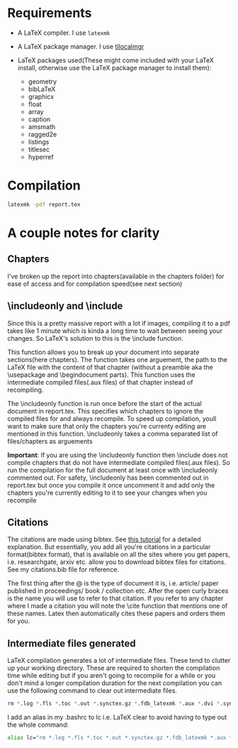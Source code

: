 # Requirements
* A LaTeX compiler. I use `latexmk`
* A LaTeX package manager. I use [tllocalmgr](https://wiki.archlinux.org/title/TeX_Live#tllocalmgr)

* LaTeX packages used(These might come included with your LaTeX install, otherwise use the LaTeX package manager to install them):
	* geometry
	* bibLaTeX
	* graphicx
	* float
	* array
	* caption
	* amsmath
	* ragged2e
	* listings
	* titlesec
	* hyperref

# Compilation
```bash
latexmk -pdf report.tex
```

# A couple notes for clarity
## Chapters
I've broken up the report into chapters(available in the chapters folder) for ease of access and for compilation speed(see next section)


## \includeonly and \include
Since this is a pretty massive report with a lot if images, compiling it to a pdf takes like 1 minute which is kinda a long time to wait between seeing your changes. So LaTeX's solution to this is the \include function. 

This function allows you to break up your document into separate sections(here chapters). The function takes one arguement, the path to the LaTeX file with the content of that chapter (without a preamble aka the \usepackage and \begindocument parts). This function uses the intermediate compiled files(.aux files) of that chapter instead of recompiling.

The \includeonly function is run once before the start of the actual document in report.tex. This specifies which chapters to ignore the compiled files for and always recompile. To speed up compilation, youll want to make sure that only the chapters you're currenty editing are mentioned in this function. \includeonly takes a comma separated list of files/chapters as arguements

**Important**: If you are using the \includeonly function then \include does not compile chapters that do not have intermediate compiled files(.aux files). So run the compilation for the full document at least once with \includeonly commented out. For safety, \includeonly has been commented out in report.tex but once you compile it once uncomment it and add only the chapters you're currently editing to it to see your changes when you recompile

## Citations
The citations are made using bibtex. See [this tutorial]() for a detailed explanation. But essentially, you add all you're citations in a particular format(bibtex format), that is available on all the sites where you get papers, i.e. researchgate, arxiv etc. allow you to download bibtex files for citations. See my citations.bib file for reference. 

The first thing after the @ is the type of document it is, i.e. article/ paper published in proceedings/ book / collection etc. After the open curly braces is the name you will use to refer to that citation. If you refer to any chapter where I made a citation you will note the \cite function that mentions one of these names. Latex then automatically cites these papers and orders them for you. 

## Intermediate files generated
LaTeX compilation generates a lot of intermediate files. These tend to clutter up your working directory. These are required to shorten the compilation time while editing but if you aren't going to recompile for a while or you don't mind a longer compilation duration for the next compilation you can use the following command to clear out intermediate files.
```bash
rm *.log *.fls *.toc *.out *.synctex.gz *.fdb_latexmk *.aux *.dvi *.synctex\(busy\) *.bbl *.bcf  *.run.xml *.blg *.lof *.lot 2> /dev/null 
```

I add an alias in my .bashrc to lc i.e. LaTeX clear to avoid having to type out the whole command:
```bash
alias lc="rm *.log *.fls *.toc *.out *.synctex.gz *.fdb_latexmk *.aux *.dvi *.synctex\(busy\) *.bbl *.bcf  *.run.xml *.blg *.lof *.lot 2> /dev/null "
```
